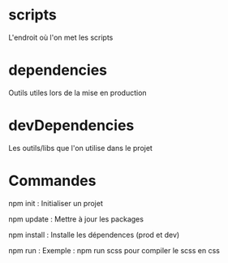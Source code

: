 # scripts 
L'endroit où l'on met les scripts

# dependencies
Outils utiles lors de la mise en production

# devDependencies
Les outils/libs que l'on utilise dans le projet

# Commandes
npm init : Initialiser un projet

npm update : Mettre à jour les packages

npm install : Installe les dépendences (prod et dev)

npm run <cmd> : Exemple : npm run scss pour compiler le scss en css